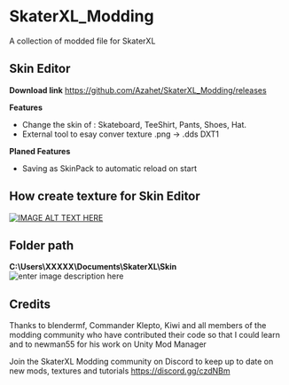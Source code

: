 # SkaterXL_Modding
A collection of modded file for SkaterXL

## Skin Editor
**Download link**
https://github.com/Azahet/SkaterXL_Modding/releases

**Features**
- Change the skin of : Skateboard, TeeShirt, Pants, Shoes, Hat.
- External tool to esay conver texture .png -> .dds DXT1

**Planed Features**
- Saving as SkinPack to automatic reload on start



## How create texture for Skin Editor
[![IMAGE ALT TEXT HERE](https://i.ytimg.com/vi/u4fDEyn5sC8/hqdefault.jpg)](https://youtu.be/u4fDEyn5sC8)


## Folder path

**C:\Users\XXXXX\Documents\SkaterXL\Skin**
![enter image description here](https://i.imgur.com/oQGpeLt.png)

## Credits
Thanks to blendermf, Commander Klepto, Kiwi and all members of the modding community who have contributed their code so that I could learn and to newman55 for his work on Unity Mod Manager

Join the SkaterXL Modding community on Discord to keep up to date on new mods, textures and tutorials https://discord.gg/czdNBm
